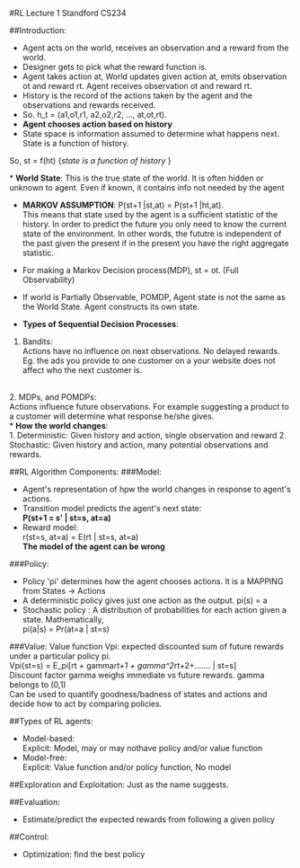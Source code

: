 #RL Lecture 1 Standford CS234

##Introduction:

* Agent acts on the world, receives an observation and a reward from the world.
* Designer gets to pick what the reward function is.
* Agent takes action at, World updates given action at, emits observation ot and reward rt. Agent receives observation ot and reward rt.
* History is the record of the actions taken by the agent and the observations and rewards received. 
* So. h_t = (a1,o1,r1, a2,o2,r2, ..., at,ot,rt).
* <b>Agent chooses action based on history</b>
* State space is information assumed to determine what happens next. State is a function of history. 
<p>So, st = f(ht) {<i>state is a function of history</i> }</p>
* <b>World State</b>: This is the true state of the world. It is often hidden or unknown to agent. Even if known, it contains info not needed by the agent

* <b>MARKOV ASSUMPTION</b>:
P(st+1 |st,at) = P(st+1 |ht,at).<br>
This means that state used by the agent is a sufficient statistic of the history. In order to predict the future you only need to know the current state of the environment. In other words, the fututre is independent of the past given the present if in the present you have the right aggregate statistic.
* For making a Markov Decision process(MDP), st = ot. (Full Observability)
* If world is Partially Observable, POMDP, Agent state is not the same as the World State. Agent constructs its own state.

* <b>Types of Sequential Decision Processes</b>:
1. Bandits: <br>
Actions have no influence on next observations. No delayed rewards. Eg. the ads you provide to one customer on a your website does not affect who the next customer is.
<br>
2. MDPs, and POMDPs: <br>
Actions influence future observations. For example suggesting a product to a customer will determine what response he/she gives.
<br>
* <b>How the world changes</b>:<br>
1. Deterministic: Given history and action, single observation and reward 
2. Stochastic: Given history and action, many potential observations and rewards.

##RL Algorithm Components:
###Model:<br>
* Agent's representation of hpw the world changes in response to agent's actions.<br>
* Transition model predicts the agent's next state:<br>
<b>P(st+1 = s' | st=s, at=a)<br></b>
* Reward model:<br>
r(st=s, at=a) = E(rt | st=s, at=a)
<br><b>The model of the agent can be wrong</b><br>

###Policy:
* Policy 'pi' determines how the agent chooses actions. It is a MAPPING from States -> Actions
* A deterministic policy gives just one action as the output. pi(s) = a
* Stochastic policy : A distribution of probabilities for each action given a state. Mathematically, <br>
pi(a|s) = Pr(at=a | st=s)

###Value:
Value function Vpi: expected discounted sum of future rewards under a particular policy pi.<br>
Vpi(st=s) = E_pi[rt + gamma*rt+1 + gamma^2*rt+2+....... | st=s]<br>
Discount factor gamma weighs immediate vs future rewards. gamma belongs to (0,1)<br>
Can be used to quantify goodness/badness of states and actions and decide how to act by comparing policies.

##Types of RL agents:
* Model-based:<br>
Explicit: Model, may or may nothave policy and/or value function
* Model-free:<br>
Explicit: Value function and/or policy function, No model

##Exploration and Exploitation:
Just as the name suggests.

##Evaluation:
* Estimate/predict the expected rewards from following a given policy

##Control:
* Optimization: find the best policy